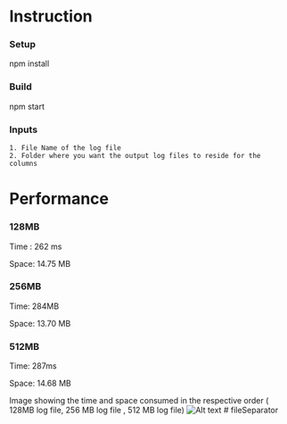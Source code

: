 
# Instruction

### Setup

npm install

### Build

npm start

### Inputs
    1. File Name of the log file
    2. Folder where you want the output log files to reside for the columns


# Performance

### 128MB

Time : 262 ms

Space: 14.75 MB

### 256MB

Time: 284MB

Space: 13.70 MB

### 512MB

Time: 287ms

Space: 14.68 MB

Image showing the time and space consumed in the respective order ( 128MB log file, 256 MB log file , 512 MB log file)
![Alt text](image.png)
#   f i l e S e p a r a t o r  
 
